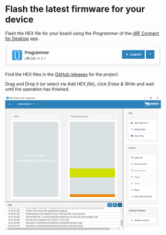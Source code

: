 # Flash the latest firmware for your device

Flash the HEX file for your board using the _Programmer_ of the
[nRF Connect for Desktop](https://www.nordicsemi.com/Software-and-Tools/Development-Tools/nRF-Connect-for-desktop)
app.

![nRF Connect for Desktop Programmer](../aws/images/programmer.png)

Find the HEX files in the
[GitHub releases](https://github.com/bifravst/cat-tracker-fw/releases) for the
project.

Drag and Drop it (or select via _Add HEX file_), click _Erase & Write_ and wait
until the operation has finished.

![nRF Connect for Desktop Programmer](../aws/images/programmer-modem.png)
